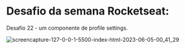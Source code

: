 # Desafio da semana Rocketseat: 
Desafio 22 - um componente de profile settings.

![screencapture-127-0-0-1-5500-index-html-2023-06-05-00_41_29](https://github.com/marlonrt/ProfileSettings/assets/119014294/6b8e6004-3cfa-45de-a817-e6c11f0f15ad)
